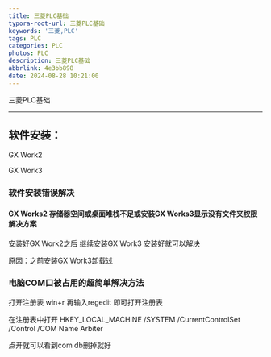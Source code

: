 ```yaml
---
title: 三菱PLC基础
typora-root-url: 三菱PLC基础
keywords: '三菱,PLC'
tags: PLC
categories: PLC
photos: PLC
description: 三菱PLC基础
abbrlink: 4e3bb898
date: 2024-08-28 10:21:00
---
```


三菱PLC基础

<!--more-->

------

## 软件安装：

GX Work2

GX Work3

### 软件安装错误解决

#### GX Works2 存储器空间或桌面堆栈不足或安装GX Works3显示没有文件夹权限 解决方案

安装好GX Work2之后  继续安装GX Work3 安装好就可以解决 

原因：之前安装GX Work3卸载过



### 电脑COM口被占用的超简单解决方法

打开注册表 win+r 再输入regedit 即可打开注册表

在注册表中打开
HKEY_LOCAL_MACHINE
/SYSTEM
/CurrentControlSet
/Control
/COM Name Arbiter

点开就可以看到com db删掉就好



